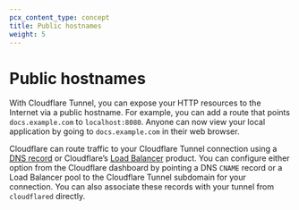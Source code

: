 ```yaml
---
pcx_content_type: concept
title: Public hostnames
weight: 5
---
```


# Public hostnames

With Cloudflare Tunnel, you can expose your HTTP resources to the Internet via a public hostname. For example, you can add a route that points `docs.example.com` to `localhost:8080`. Anyone can now view your local application by going to `docs.example.com` in their web browser.

Cloudflare can route traffic to your Cloudflare Tunnel connection using a [DNS record](/cloudflare-one/connections/connect-networks/routing-to-tunnel/dns/) or Cloudflare’s [Load Balancer](/cloudflare-one/connections/connect-networks/routing-to-tunnel/lb/) product. You can configure either option from the Cloudflare dashboard by pointing a DNS `CNAME` record or a Load Balancer pool to the Cloudflare Tunnel subdomain for your connection. You can also associate these records with your tunnel from `cloudflared` directly.
